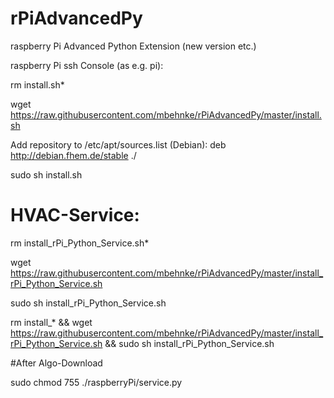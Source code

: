 # rPiAdvancedPy
raspberry Pi Advanced Python Extension (new version etc.)

raspberry Pi ssh Console (as e.g. pi):

rm install.sh*

wget https://raw.githubusercontent.com/mbehnke/rPiAdvancedPy/master/install.sh

Add repository to /etc/apt/sources.list (Debian):
deb http://debian.fhem.de/stable ./

sudo sh install.sh


# HVAC-Service:

rm install_rPi_Python_Service.sh*

wget https://raw.githubusercontent.com/mbehnke/rPiAdvancedPy/master/install_rPi_Python_Service.sh

sudo sh install_rPi_Python_Service.sh

rm install_* && wget https://raw.githubusercontent.com/mbehnke/rPiAdvancedPy/master/install_rPi_Python_Service.sh && sudo sh install_rPi_Python_Service.sh

#After Algo-Download

sudo chmod 755 ./raspberryPi/service.py
